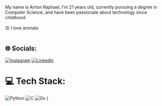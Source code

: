 My name is Airton Raphael, I'm 21 years old, currently pursuing a degree in Computer Science, and have been passionate about technology since childhood.<br><br>:heart_eyes: I love animals<br><br>


## 🌐 Socials:
[![Instagram](https://img.shields.io/badge/Instagram-E4405F?style=for-the-badge&logo=instagram&logoColor=white)](https://www.instagram.com/airton.raphael/) [![LinkedIn](https://img.shields.io/badge/LinkedIn-0077B5?style=for-the-badge&logo=linkedin&logoColor=white)](https://linkedin.com/in/airton-raphael/) 

# 💻 Tech Stack:
![Python](https://img.shields.io/badge/python-3670A0?style=for-the-badge&logo=python&logoColor=ffdd54)  ![C](https://img.shields.io/badge/c-%2300599C.svg?style=for-the-badge&logo=c&logoColor=white) ![Go](https://img.shields.io/badge/Go-00ADD8?style=for-the-badge&logo=go&logoColor=white) )
